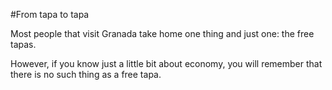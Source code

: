 #From tapa to tapa

Most people that visit Granada take home one thing and just one: the free tapas.

However, if you know just a little bit about economy, you will remember that there is no such  thing as a free tapa. 
